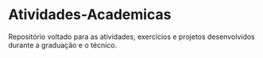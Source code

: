 # Atividades-Academicas
Repositório voltado para as atividades, exercícios e projetos desenvolvidos durante a graduação e o técnico.
